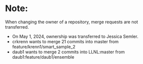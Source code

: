 # Note:
When changing the owner of a repository, merge requests are not transferred.

* On May 1, 2024, ownership was transferred to Jessica Semler.
* crkrenn wants to merge 21 commits into master from feature/krenn1/smart_sample_2
* daub1 wants to merge 2 commits into LLNL:master from daub1:feature/daub1/ensemble
